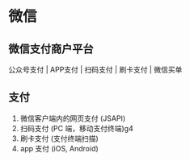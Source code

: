 # 微信


## 微信支付商户平台
公众号支付 | APP支付 | 扫码支付 | 刷卡支付 | 微信买单


## 支付

1. 微信客户端内的网页支付 (JSAPI)
2. 扫码支付 (PC 端，移动支付终端)g4
3. 刷卡支付 (支付终端扫描)
4. app 支付 (iOS, Android)



